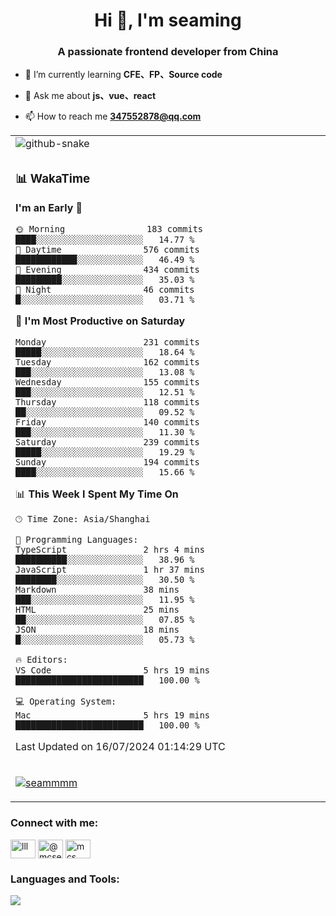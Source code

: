 <h1 align="center">Hi 👋, I'm seaming</h1>
<h3 align="center">A passionate frontend developer from China</h3>

- 🌱 I’m currently learning **CFE、FP、Source code**

- 💬 Ask me about **js、vue、react**

- 📫 How to reach me **347552878@qq.com**

<div align="center">

<table>

<tr><td>
  <img alt="github-snake" src="profile-snake-contrib/github-user-contribution.svg"/>
</td></tr>

<tr><td>

### 📊 WakaTime

<!--START_SECTION:waka-->
**I'm an Early 🐤** 

```text
🌞 Morning                183 commits         ████░░░░░░░░░░░░░░░░░░░░░   14.77 % 
🌆 Daytime                576 commits         ████████████░░░░░░░░░░░░░   46.49 % 
🌃 Evening                434 commits         █████████░░░░░░░░░░░░░░░░   35.03 % 
🌙 Night                  46 commits          █░░░░░░░░░░░░░░░░░░░░░░░░   03.71 % 
```
📅 **I'm Most Productive on Saturday** 

```text
Monday                   231 commits         █████░░░░░░░░░░░░░░░░░░░░   18.64 % 
Tuesday                  162 commits         ███░░░░░░░░░░░░░░░░░░░░░░   13.08 % 
Wednesday                155 commits         ███░░░░░░░░░░░░░░░░░░░░░░   12.51 % 
Thursday                 118 commits         ██░░░░░░░░░░░░░░░░░░░░░░░   09.52 % 
Friday                   140 commits         ███░░░░░░░░░░░░░░░░░░░░░░   11.30 % 
Saturday                 239 commits         █████░░░░░░░░░░░░░░░░░░░░   19.29 % 
Sunday                   194 commits         ████░░░░░░░░░░░░░░░░░░░░░   15.66 % 
```


📊 **This Week I Spent My Time On** 

```text
🕑︎ Time Zone: Asia/Shanghai

💬 Programming Languages: 
TypeScript               2 hrs 4 mins        ██████████░░░░░░░░░░░░░░░   38.96 % 
JavaScript               1 hr 37 mins        ████████░░░░░░░░░░░░░░░░░   30.50 % 
Markdown                 38 mins             ███░░░░░░░░░░░░░░░░░░░░░░   11.95 % 
HTML                     25 mins             ██░░░░░░░░░░░░░░░░░░░░░░░   07.85 % 
JSON                     18 mins             █░░░░░░░░░░░░░░░░░░░░░░░░   05.73 % 

🔥 Editors: 
VS Code                  5 hrs 19 mins       █████████████████████████   100.00 % 

💻 Operating System: 
Mac                      5 hrs 19 mins       █████████████████████████   100.00 % 
```


 Last Updated on 16/07/2024 01:14:29 UTC
<!--END_SECTION:waka-->

</td></tr>

<tr><td>
  <p align="left"> <a href="https://github.com/ryo-ma/github-profile-trophy"><img src="https://github-profile-trophy.vercel.app/?username=seammmm" alt="seammmm" /></a> </p>
</td></tr>
</table>

<h3 align="left">Connect with me:</h3>
<p align="left">
<a href="https://dev.to/lll" target="blank"><img align="center" src="https://raw.githubusercontent.com/rahuldkjain/github-profile-readme-generator/master/src/images/icons/Social/devto.svg" alt="lll" height="30" width="40" /></a>
<a href="https://medium.com/@mcseaming" target="blank"><img align="center" src="https://raw.githubusercontent.com/rahuldkjain/github-profile-readme-generator/master/src/images/icons/Social/medium.svg" alt="@mcseaming" height="30" width="40" /></a>
<a href="https://www.leetcode.com/mcs" target="blank"><img align="center" src="https://raw.githubusercontent.com/rahuldkjain/github-profile-readme-generator/master/src/images/icons/Social/leet-code.svg" alt="mcs" height="30" width="40" /></a>
</p>

<h3 align="left">Languages and Tools:</h3>
<img align="left" src="https://skillicons.dev/icons?i=sass,ts,jest,express,nuxt,firebase,gatsby,js,vue,react,redux,docker,discord,mongodb,stackoverflow,idea,git,vscode,github,gitlab,figma,vite,svg,next,gulp,webpack,bootstrap,jquery,swift,prisma" />
